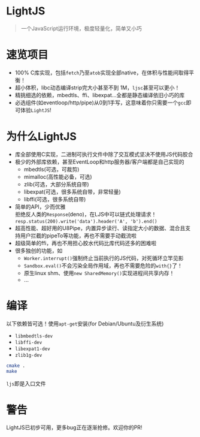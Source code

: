 # LightJS
> 一个JavaScript运行环境，极度轻量化，简单又小巧

# 速览项目
 - 100% C库实现，包括`fetch`乃至`atob`实现全部native，在体积与性能间取得平衡！
 - 超小体积，libc动态编译strip完大小甚至不到 1M，`ljsc`甚至可以更小！
 - 精挑细选的依赖，mbedtls、ffi、libexpat...全都是静态编译依旧小巧的库
 - 必选组件(如eventloop/http/pipe)从0到1手写，这意味着你只需要一个`gcc`即可体验`LightJS`!

# 为什么LightJS
 - 库全部使用C实现，二进制可执行文件中除了交互模式坚决不使用JS代码胶合
 - 极少的外部库依赖，甚至EventLoop和http服务器/客户端都是自己实现的
    - mbedtls(可选，可裁剪)
    - mimalloc(高性能必备，可选)
    - zlib(可选，大部分系统自带)
    - libexpat(可选，很多系统自带，非常轻量)
    - libffi(可选，很多系统自带)
 - 简单的API，少而优雅<br>
    拒绝反人类的`Response`(deno)，在LJS中可以链式处理请求！<br>
    `resp.status(200).write('data').header('A', 'b').end()`
 - 超高性能、超好用的U8Pipe，内置异步读行、读指定大小的数据、混合且支持用户拦截的pipeTo等功能，再也不需要手动截流啦
 - 超级简单的ffi，再也不用担心胶水代码比库代码还多的困难啦
 - 很多独创的功能，如
    - `Worker.interrupt()`强制终止当前执行的JS代码，对死循环立竿见影
    - `Sandbox.eval()`不会污染全局作用域，再也不需要危险的`with{}`了！
    - 原生linux shm、使用`new SharedMemory()`实现进程间共享内存！
    - ...

# 编译

以下依赖皆可选！使用`apt-get`安装(for Debian/Ubuntu及衍生系统)
 - `libmbedtls-dev`
 - `libffi-dev`
 - `libexpat1-dev`
 - `zlib1g-dev`

```sh
cmake .
make
```
`ljs`即是入口文件

# 警告
LightJS已初步可用，更多bug正在逐渐抢修。欢迎你的PR!